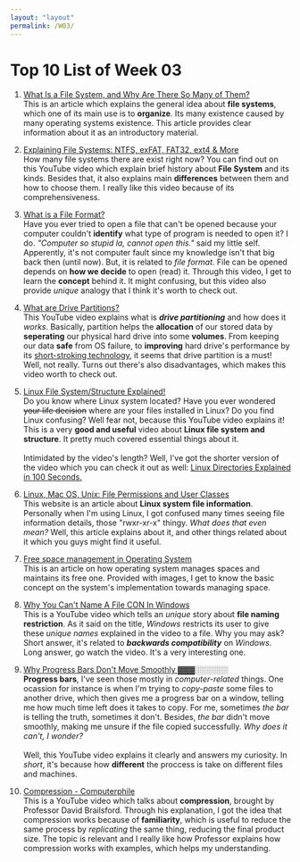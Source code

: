 ```yaml
---
layout: "layout"
permalink: /W03/
---
```


# Top 10 List of Week 03

1. [What Is a File System, and Why Are There So Many of Them?](https://www.howtogeek.com/196051/htg-explains-what-is-a-file-system-and-why-are-there-so-many-of-them/)<br>
This is an article which explains the general idea about **file systems**, which one of its main use is to **organize**. Its many existence caused by many operating systems existence. This article provides clear information about it as an introductory material.

2. [Explaining File Systems: NTFS, exFAT, FAT32, ext4 & More](https://www.youtube.com/watch?v=_h30HBYxtws)<br>
How many file systems there are exist right now? You can find out on this YouTube video which explain brief history about **File System** and its kinds. Besides that, it also explains main **differences** between them and how to choose them. I really like this video because of its comprehensiveness.

3. [What is a File Format?](https://youtu.be/VVdmmN0su6E)<br>
Have you ever tried to open a file that can't be opened because your computer couldn't **identify** what type of program is needed to open it? I do. *"Computer so stupid la, cannot open this."* said my little self. Apperently, it's not computer fault since my knowledge isn't that big back then (until now). But, it is related to *file format*. File can be opened depends on **how we decide** to open (read) it. Through this video, I get to learn the **concept** behind it. It might confusing, but this video also provide *unique* analogy that I think it's worth to check out.

4. [What are Drive Partitions?](https://youtu.be/AeUM4kR67XQ)<br>
This YouTube video explains what is **_drive partitioning_** and how does it *works*. Basically, partition helps the **allocation** of our stored data by **seperating** our physical hard drive into some **volumes**. From keeping our data **safe** from OS failure, to **improving** hard drive's performance by its [short-stroking technology](http://recoverymonkey.org/2012/07/24/what-is-hard-disk-short-stroking/), it seems that drive partition is a must! Well, not really. Turns out there's also disadvantages, which makes this video worth to check out.

5. [Linux File System/Structure Explained!](https://youtu.be/HbgzrKJvDRw)<br>
Do you know where Linux system located? Have you ever wondered ~~your life decision~~ where are your files installed in Linux? Do you find Linux confusing? Well fear not, because this YouTube video explains it! This is a very **good and useful** video about **Linux file system and structure**. It pretty much covered essential things about it. <br><br>
Intimidated by the video's length? Well, I've got the shorter version of the video which you can check it out as well: [Linux Directories Explained in 100 Seconds.](https://www.youtube.com/watch?v=42iQKuQodW4)

6. [Linux, Mac OS, Unix: File Permissions and User Classes](https://devtidbits.com/2012/07/01/linux-file-permissions-and-user-classes/)<br>
This website is an article about **Linux system file information**. Personally when I'm using Linux, I got confused many times seeing file information details, those "rwxr-xr-x" thingy. *What does that even mean?* Well, this article explains about it, and other things related about it which you guys might find it useful.

7. [Free space management in Operating System](https://www.geeksforgeeks.org/free-space-management-in-operating-system/)<br>
This is an article on how operating system manages spaces and maintains its free one. Provided with images, I get to know the basic concept on the system's implementation towards managing space. 

8. [Why You Can't Name A File CON In Windows](https://youtu.be/bC6tngl0PTI)<br>
This is a YouTube video which tells an *unique* story about **file naming restriction**. As it said on the title, *Windows* restricts its user to give these *unique names* explained in the video to a file. Why you may ask? Short answer, it's related to **_backwards compatibility_** on *Windows*. Long answer, go watch the video. It's a very interesting one.

9. [Why Progress Bars Don't Move Smoothly ▓▓▓░░░░░░](https://www.youtube.com/watch?v=iZnLZFRylbs)<br>
**Progress bars**, I've seen those mostly in *computer-related* things. One ocassion for instance is when I'm trying to *copy-paste* some files to another drive, which then gives me a progress bar on a window, telling me how much time left does it takes to copy. For me, sometimes *the bar* is telling the truth, sometimes it don't. Besides, *the bar* didn't move smoothly, making me unsure if the file copied successfully. *Why does it can't, I wonder?*<br><br>
Well, this YouTube video explains it clearly and answers my curiosity. In *short*, it's because how **different** the proccess is take on different files and machines. 

10. [Compression - Computerphile](https://www.youtube.com/watch?v=Lto-ajuqW3w)<br>
This is a YouTube video which talks about **compression**, brought by Professor David Brailsford. Through his explanation, I got the idea that compression works because of **familiarity**, which is useful to reduce the same process by *replicating* the same thing, reducing the final product size. The topic is relevant and I really like how Professor explains how compression works with examples, which helps my understanding.
